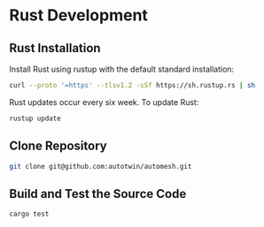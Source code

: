 # Rust Development

## Rust Installation 

Install Rust using rustup with the default standard installation:

```bash
curl --proto '=https' --tlsv1.2 -sSf https://sh.rustup.rs | sh
```

Rust updates occur every six week.  To update Rust:

```bash
rustup update
```

## Clone Repository

```bash
git clone git@github.com:autotwin/automesh.git
```

## Build and Test the Source Code

```bash
cargo test
```

